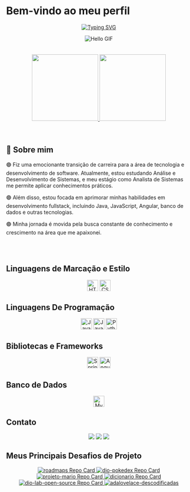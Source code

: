 # Bem-vindo ao meu perfil

<div align="center">

  [![Typing SVG](https://readme-typing-svg.demolab.com?font=Quicksand&weight=600&size=24&pause=1000&color=F73DF3&center=true&random=false&width=435&lines=%3C+Ol%C3%A1%2C+sou+a+Bianca!+%2F%3E;%3C+Desenvolvedora+FullStack+%2F%3E;%3C+Hi%2C+I'am+Bianca!+%2F%3E;%3C+FullStack+Developer+%2F%3E)](https://git.io/typing-svg)
  
  <img src="https://media.tenor.com/TkFZ0lgtuakAAAAj/%E0%B8%9E%E0%B8%B4%E0%B8%A1%E0%B8%9E%E0%B9%8C-%E0%B8%97%E0%B9%8D%E0%B8%B2%E0%B8%87%E0%B8%B2%E0%B8%99.gif" alt="Hello GIF">
</div>
<br><br>
<div align="center">
  <a href="https://github.com/bianca-leal">
    <img height="180em" src="https://github-readme-stats.vercel.app/api?username=bianca-leal&show_icons=true&theme=midnight-purple&include_all_commits=true&count_private=true"/>
    <img height="180em" src="https://github-readme-stats.vercel.app/api/top-langs/?username=bianca-leal&layout=compact&langs_count=6&theme=midnight-purple"/> 
  </a>
</div>
<br><br>


## 🚀 Sobre mim

 🟣  Fiz uma emocionante transição de carreira para a área de tecnologia e desenvolvimento de software. Atualmente, estou estudando Análise e Desenvolvimento de Sistemas, e meu estágio como Analista de Sistemas me permite aplicar conhecimentos práticos.

 🟣  Além disso, estou focada em aprimorar minhas habilidades em desenvolvimento fullstack, incluindo Java, JavaScript, Angular, banco de dados e outras tecnologias. 

 🟣  Minha jornada é movida pela busca constante de conhecimento e crescimento na área que me apaixonei.

<br><br>

## Linguagens de Marcação e Estilo

<div align="center">
  <img alt="HTML5" height="30" width="auto" src="https://img.shields.io/badge/HTML5-000?style=for-the-badge&logo=html5">
  <img alt="CSS3" height="30" width="auto" src="https://img.shields.io/badge/CSS3-000?style=for-the-badge&logo=css3&logoColor=264CE4">
</div>

##  Linguagens De Programação

<div align="center">
   <img alt="Java" height="30" width="auto" src="https://img.shields.io/badge/Java-000?style=for-the-badge&logo=java&logoColor=007396&labelColor=black">
  <img alt="JavaScript" height="30" width="auto" src="https://img.shields.io/badge/JavaScript-000?style=for-the-badge&logo=javascript">
  <img alt="Python" height="30" width="auto" src="https://img.shields.io/badge/Python-000?style=for-the-badge&logo=python&logoColor=3776AB&labelColor=black">
</div>

## Bibliotecas e Frameworks

<div align="center">
  <img alt="Spring Boot" height="30" width="auto" src="https://img.shields.io/badge/Spring_Boot-000?style=for-the-badge&logo=spring-boot&logoColor=6DB33F&labelColor=black">
  <img alt="Angular" height="30" width="auto" src="https://img.shields.io/badge/Angular-000?style=for-the-badge&logo=angular&logoColor=C3002F">
</div>

## Banco de Dados

<div align="center">
   <img alt="MySQL" height="30" width="auto" src="https://img.shields.io/badge/MySQL-000?style=for-the-badge&logo=mysql&logoColor=4479A1&labelColor=black">
</div>

##  Contato

<div align="center">
  <a href="https://www.linkedin.com/in/bianca-leall" target="_blank"><img src="https://img.shields.io/badge/-LinkedIn-000?style=for-the-badge&logo=linkedin&logoColor=0E76A8" target="_blank"></a> 
  <a href="https://www.discord.com/in/biancaleal/" target="_blank"><img src="https://img.shields.io/badge/Discord-000?style=for-the-badge&logo=discord" target="_blank"></a>
  <a href="mailto:bleal8882@gmail.com"><img src="https://img.shields.io/badge/-Email-000?style=for-the-badge&logo=gmail&logoColor=E94D5F"></a>
</div>


## Meus Principais Desafios de Projeto 

<div align="center">
  <a href="https://github.com/Bianca-Leal/Bianca-Leal.github.io">
    <img src="https://github-readme-stats.vercel.app/api/pin/?username=Bianca-Leal&repo=Bianca-Leal.github.io&bg_color=000&border_color=30A3DC&show_icons=true&icon_color=30A3DC&title_color=E94D5F&text_color=FFF" alt="roadmaps Repo Card" >
  </a>
  <a href="https://github.com/Bianca-Leal/dio-pokedex">
    <img src="https://github-readme-stats.vercel.app/api/pin/?username=Bianca-Leal&repo=dio-pokedex&bg_color=000&border_color=30A3DC&show_icons=true&icon_color=30A3DC&title_color=E94D5F&text_color=FFF" alt="dio-pokedex Repo Card">
  </a>
  <a href="https://github.com/Bianca-Leal/projeto-mario">
    <img src="https://github-readme-stats.vercel.app/api/pin/?username=Bianca-Leal&repo=projeto-mario&bg_color=000&border_color=30A3DC&show_icons=true&icon_color=30A3DC&title_color=E94D5F&text_color=FFF" alt="projeto-mario Repo Card">
  </a>
  <a href="https://github.com/Bianca-Leal/dicionario">
    <img src="https://github-readme-stats.vercel.app/api/pin/?username=Bianca-Leal&repo=dicionario&bg_color=000&border_color=30A3DC&show_icons=true&icon_color=30A3DC&title_color=E94D5F&text_color=FFF" alt="dicionario Repo Card">
  </a>
  <a href="https://github.com/elidianaandrade/dio-lab-open-source">
    <img src="https://github-readme-stats.vercel.app/api/pin/?username=elidianaandrade&repo=dio-lab-open-source&bg_color=000&border_color=30A3DC&show_icons=true&icon_color=30A3DC&title_color=E94D5F&text_color=FFF" alt="dio-lab-open-source Repo Card">
  </a>
   <a href="https://github.com/Bianca-Leal/site-AdaLovelace">
    <img src="https://github-readme-stats.vercel.app/api/pin/?username=Bianca-Leal&repo=site-AdaLovelace&bg_color=000&border_color=30A3DC&show_icons=true&icon_color=30A3DC&title_color=E94D5F&text_color=FFF" alt="adalovelace-descodificadas">
  </a>
</div>




